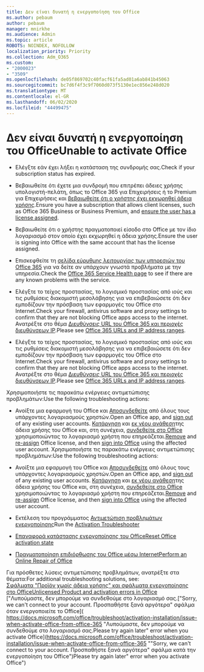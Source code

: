 ```yaml
---
title: Δεν είναι δυνατή η ενεργοποίηση του Office
ms.author: pebaum
author: pebaum
manager: mnirkhe
ms.audience: Admin
ms.topic: article
ROBOTS: NOINDEX, NOFOLLOW
localization_priority: Priority
ms.collection: Adm_O365
ms.custom:
- "2000023"
- "3509"
ms.openlocfilehash: de05f869702c40facf61fa5ad01a6ab841b45063
ms.sourcegitcommit: bc7d6f4f3c9f7060d073f5130e1ec856e248d020
ms.translationtype: MT
ms.contentlocale: el-GR
ms.lasthandoff: 06/02/2020
ms.locfileid: "44499475"
---
```

# <a name="unable-to-activate-office"></a><span data-ttu-id="07972-102">Δεν είναι δυνατή η ενεργοποίηση του Office</span><span class="sxs-lookup"><span data-stu-id="07972-102">Unable to activate Office</span></span>

- <span data-ttu-id="07972-103">Ελέγξτε εάν έχει λήξει η κατάσταση της συνδρομής σας.</span><span class="sxs-lookup"><span data-stu-id="07972-103">Check if your subscription status has expired.</span></span>
- <span data-ttu-id="07972-104">Βεβαιωθείτε ότι έχετε μια συνδρομή που επιτρέπει άδειες χρήσης υπολογιστή-πελάτη, όπως το Office 365 για Επιχειρήσεις ή το Premium για Επιχειρήσεις και [βεβαιωθείτε ότι ο χρήστης έχει εκχωρηθεί άδεια χρήσης](https://docs.microsoft.com/microsoft-365/admin/subscriptions-and-billing/assign-licenses-to-users).</span><span class="sxs-lookup"><span data-stu-id="07972-104">Ensure you have a subscription that allows client licenses, such as Office 365 Business or Business Premium, and [ensure the user has a license assigned](https://docs.microsoft.com/microsoft-365/admin/subscriptions-and-billing/assign-licenses-to-users).</span></span>
- <span data-ttu-id="07972-105">Βεβαιωθείτε ότι ο χρήστης πραγματοποιεί είσοδο στο Office με τον ίδιο λογαριασμό στον οποίο έχει εκχωρηθεί η άδεια χρήσης.</span><span class="sxs-lookup"><span data-stu-id="07972-105">Ensure the user is signing into Office with the same account that has the license assigned.</span></span>
- <span data-ttu-id="07972-106">Επισκεφθείτε τη [σελίδα εύρυθμης λειτουργίας των υπηρεσιών του Office 365](https://docs.microsoft.com/office365/enterprise/view-service-health) για να δείτε αν υπάρχουν γνωστά προβλήματα με την υπηρεσία.</span><span class="sxs-lookup"><span data-stu-id="07972-106">Check the [Office 365 Service Health page](https://docs.microsoft.com/office365/enterprise/view-service-health) to see if there are any known problems with the service.</span></span>
- <span data-ttu-id="07972-107">Ελέγξτε το τείχος προστασίας, το λογισμικό προστασίας από ιούς και τις ρυθμίσεις διακομιστή μεσολάβησης για να επιβεβαιώσετε ότι δεν εμποδίζουν την πρόσβαση των εφαρμογές του Office στο Internet.</span><span class="sxs-lookup"><span data-stu-id="07972-107">Check your firewall, antivirus software and proxy settings to confirm that they are not blocking Office apps access to the internet.</span></span> <span data-ttu-id="07972-108">Ανατρέξτε στο θέμα [Διευθύνσεις URL του Office 365 και περιοχές διευθύνσεων IP](https://docs.microsoft.com/office365/enterprise/urls-and-ip-address-ranges "Διευθύνσεις URL και περιοχές διευθύνσεων IP του Office 365").</span><span class="sxs-lookup"><span data-stu-id="07972-108">Please see [Office 365 URLs and IP address ranges](https://docs.microsoft.com/office365/enterprise/urls-and-ip-address-ranges "Office 365 URLs and IP address ranges").</span></span>

- <span data-ttu-id="07972-109">Ελέγξτε το τείχος προστασίας, το λογισμικό προστασίας από ιούς και τις ρυθμίσεις διακομιστή μεσολάβησης για να επιβεβαιώσετε ότι δεν εμποδίζουν την πρόσβαση των εφαρμογές του Office στο Internet.</span><span class="sxs-lookup"><span data-stu-id="07972-109">Check your firewall, antivirus software and proxy settings to confirm that they are not blocking Office apps access to the internet.</span></span> <span data-ttu-id="07972-110">Ανατρέξτε στο θέμα [Διευθύνσεις URL του Office 365 και περιοχές διευθύνσεων IP](https://docs.microsoft.com/office365/enterprise/urls-and-ip-address-ranges).</span><span class="sxs-lookup"><span data-stu-id="07972-110">Please see [Office 365 URLs and IP address ranges](https://docs.microsoft.com/office365/enterprise/urls-and-ip-address-ranges).</span></span>

<span data-ttu-id="07972-111">Χρησιμοποιήστε τις παρακάτω ενέργειες αντιμετώπισης προβλημάτων:</span><span class="sxs-lookup"><span data-stu-id="07972-111">Use the following troubleshooting actions:</span></span> 

- <span data-ttu-id="07972-112">Ανοίξτε μια εφαρμογή του Office και [Αποσυνδεθείτε](https://support.office.com/article/5a20dc11-47e9-4b6f-945d-478cb6d92071) από όλους τους υπάρχοντες λογαριασμούς χρηστών.</span><span class="sxs-lookup"><span data-stu-id="07972-112">Open an Office app, and [sign out](https://support.office.com/article/5a20dc11-47e9-4b6f-945d-478cb6d92071) of any existing user accounts.</span></span> <span data-ttu-id="07972-113">[Κατάργηση](https://docs.microsoft.com/microsoft-365/admin/manage/remove-licenses-from-users) και [εκ νέου ανάθεση](https://docs.microsoft.com/microsoft-365/admin/manage/assign-licenses-to-users)της άδεια χρήσης του Office και, στη συνέχεια, [συνδεθείτε στο Office](https://support.office.com/article/628ea040-f265-49de-b986-be09c3ebf8a9) χρησιμοποιώντας το λογαριασμό χρήστη που επηρεάζεται.</span><span class="sxs-lookup"><span data-stu-id="07972-113">[Remove](https://docs.microsoft.com/microsoft-365/admin/manage/remove-licenses-from-users) and [re-assign](https://docs.microsoft.com/microsoft-365/admin/manage/assign-licenses-to-users) Office license, and then [sign into Office](https://support.office.com/article/628ea040-f265-49de-b986-be09c3ebf8a9) using the affected user account.</span></span>
<span data-ttu-id="07972-114">Χρησιμοποιήστε τις παρακάτω ενέργειες αντιμετώπισης προβλημάτων:</span><span class="sxs-lookup"><span data-stu-id="07972-114">Use the following troubleshooting actions:</span></span>

- <span data-ttu-id="07972-115">Ανοίξτε μια εφαρμογή του Office και [Αποσυνδεθείτε](https://support.office.com/article/5a20dc11-47e9-4b6f-945d-478cb6d92071) από όλους τους υπάρχοντες λογαριασμούς χρηστών.</span><span class="sxs-lookup"><span data-stu-id="07972-115">Open an Office app, and [sign out](https://support.office.com/article/5a20dc11-47e9-4b6f-945d-478cb6d92071) of any existing user accounts.</span></span> <span data-ttu-id="07972-116">[Κατάργηση](https://docs.microsoft.com/microsoft-365/admin/manage/remove-licenses-from-users?view=o365-worldwide "Καταργήσετε") και [εκ νέου ανάθεση](https://docs.microsoft.com/microsoft-365/admin/manage/assign-licenses-to-users?view=o365-worldwide "εκ νέου εκχώρηση")της άδεια χρήσης του Office και, στη συνέχεια, [συνδεθείτε στο Office](https://support.office.com/article/628ea040-f265-49de-b986-be09c3ebf8a9 "είσοδος στο Office") χρησιμοποιώντας το λογαριασμό χρήστη που επηρεάζεται.</span><span class="sxs-lookup"><span data-stu-id="07972-116">[Remove](https://docs.microsoft.com/microsoft-365/admin/manage/remove-licenses-from-users?view=o365-worldwide "Remove") and [re-assign](https://docs.microsoft.com/microsoft-365/admin/manage/assign-licenses-to-users?view=o365-worldwide "re-assign") Office license, and then [sign into Office](https://support.office.com/article/628ea040-f265-49de-b986-be09c3ebf8a9 "sign into Office") using the affected user account.</span></span>
- <span data-ttu-id="07972-117">Εκτέλεση του προγράμματος [Αντιμετώπιση προβλημάτων ενεργοποίησης](https://aka.ms/SARA-OfficeActivation-Alchemy)</span><span class="sxs-lookup"><span data-stu-id="07972-117">Run the [Activation Troubleshooter](https://aka.ms/SARA-OfficeActivation-Alchemy)</span></span>
- [<span data-ttu-id="07972-118">Επαναφορά κατάστασης ενεργοποίησης του Office</span><span class="sxs-lookup"><span data-stu-id="07972-118">Reset Office activation state</span></span>](https://docs.microsoft.com/office365/troubleshoot/activation/reset-office-365-proplus-activation-state "Επαναφορά κατάστασης ενεργοποίησης του Office")
- [<span data-ttu-id="07972-119">Πραγματοποίηση επιδιόρθωσης του Office μέσω Internet</span><span class="sxs-lookup"><span data-stu-id="07972-119">Perform an Online Repair of Office</span></span>](https://support.office.com/Article/7821d4b6-7c1d-4205-aa0e-a6b40c5bb88b?wt.mc_id=Alchemy_ClientDIA)

<span data-ttu-id="07972-120">Για πρόσθετες λύσεις αντιμετώπισης προβλημάτων, ανατρέξτε στα θέματα:</span><span class="sxs-lookup"><span data-stu-id="07972-120">For additional troubleshooting solutions, see:</span></span>  
[<span data-ttu-id="07972-121">Σφάλματα "Προϊόν χωρίς άδεια χρήσης" και σφάλματα ενεργοποίησης στο Office</span><span class="sxs-lookup"><span data-stu-id="07972-121">Unlicensed Product and activation errors in Office</span></span>](https://support.office.com/Article/0d23d3c0-c19c-4b2f-9845-5344fedc4380?wt.mc_id=Alchemy_ClientDIA)  
<span data-ttu-id="07972-122">["Λυπούμαστε, δεν μπορούμε να συνδεθούμε στο λογαριασμό σας.</span><span class="sxs-lookup"><span data-stu-id="07972-122">["Sorry, we can't connect to your account.</span></span> <span data-ttu-id="07972-123">Προσπαθήστε ξανά αργότερα" σφάλμα όταν ενεργοποιείτε το Office]( https://docs.microsoft.com/office/troubleshoot/activation-installation/issue-when-activate-office-from-office-365 "Λυπούμαστε, δεν μπορούμε να συνδεθούμε στο λογαριασμό σας.</span><span class="sxs-lookup"><span data-stu-id="07972-123">Please try again later" error when you activate Office](https://docs.microsoft.com/office/troubleshoot/activation-installation/issue-when-activate-office-from-office-365 ""Sorry, we can't connect to your account.</span></span> <span data-ttu-id="07972-124">Προσπαθήστε ξανά αργότερα" σφάλμα κατά την ενεργοποίηση του Office")</span><span class="sxs-lookup"><span data-stu-id="07972-124">Please try again later" error when you activate Office")</span></span>